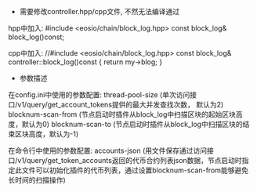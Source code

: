 
* 需要修改controller.hpp/cpp文件, 不然无法编译通过

hpp中加入:
#include <eosio/chain/block_log.hpp>
const block_log& block_log()const;

cpp中加入:
//#include <eosio/chain/block_log.hpp>
const block_log& controller::block_log()const { return my->blog; }

* 参数描述

在config.ini中使用的参数配置:
thread-pool-size (单次访问接口/v1/query/get_account_tokens提供的最大并发查找次数， 默认为2)
blocknum-scan-from (节点启动时插件从block_log中扫描区块的起始区块高度，默认为0)
blocknum-scan-to (节点启动时插件从block_log中扫描区块的结束区块高度，默认为-1)

在命令行中使用的参数配置:
accounts-json (用文件保存通过访问接口/v1/query/get_token_accounts返回的代币合约列表json数据，节点启动时指定此文件可以初始化插件的代币列表，通过设置blocknum-scan-from能够避免长时间的扫描操作)
